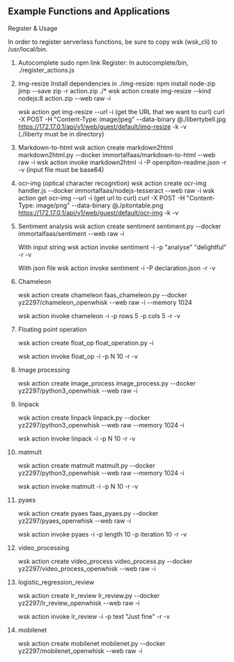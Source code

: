 ## Example Functions and Applications

Register & Usage

In order to register serverless functions, be sure to copy wsk (wsk_cli) to /usr/local/bin. 

1. Autocomplete
	sudo npm link 
	Register: In autocomplete/bin, ./register_actions.js 

2. Img-resize
	Install dependencies in ./img-resize: npm install node-zip jimp --save 
	zip -r action.zip ./* 
	wsk action create img-resize --kind nodejs:8 action.zip --web raw -i 
 
	wsk action get img-resize --url -i  (get the URL that we want to curl) 
	curl -X POST -H "Content-Type: image/jpeg" --data-binary @./libertybell.jpg https://172.17.0.1/api/v1/web/guest/default/img-resize -k -v   
	(./liberty must be in directory) 

3. Markdown-to-html
	wsk action create markdown2html markdown2html.py --docker immortalfaas/markdown-to-html --web raw -i 
	wsk action invoke markdown2html -i -P openpiton-readme.json -r -v (input file must be base64) 

4. ocr-img (optical character recognition)
	wsk action create ocr-img handler.js --docker immortalfaas/nodejs-tesseract --web raw -i 
	wsk action get ocr-img --url -i  (get url to curl) 
	curl -X POST -H "Content-Type: image/png" --data-binary @./pitontable.png https://172.17.0.1/api/v1/web/guest/default/ocr-img -k -v 
	 
5. Sentiment analysis
	wsk action create sentiment sentiment.py --docker immortalfaas/sentiment --web raw -i 
 
	With input string 
		wsk action invoke sentiment -i -p "analyse" "delightful" -r -v 
	 
	With json file 
		wsk action invoke sentiment -i -P declaration.json -r -v 

6. Chameleon

	wsk action create chameleon faas_chameleon.py --docker yz2297/chameleon_openwhisk --web raw -i --memory 1024

	wsk action invoke chameleon -i -p rows 5 -p cols 5 -r -v

7. Floating point operation

	wsk action create float_op float_operation.py -i 

	wsk action invoke float_op -i -p N 10 -r -v

8. Image processing

	wsk action create image_process image_process.py --docker yz2297/python3_openwhisk --web raw -i

9. linpack

	wsk action create linpack linpack.py --docker yz2297/python3_openwhisk --web raw --memory 1024 -i

	wsk action invoke linpack -i -p N 10 -r -v

10. matmult

	wsk action create matmult matmult.py --docker yz2297/python3_openwhisk --web raw --memory 1024 -i

	wsk action invoke matmult -i -p N 10 -r -v

11. pyaes

	wsk action create pyaes faas_pyaes.py --docker yz2297/pyaes_openwhisk --web raw -i

	wsk action invoke pyaes -i -p length 10 -p iteration 10 -r -v

12. video_processing

	wsk action create video_process video_process.py --docker yz2297/video_process_openwhisk --web raw -i

13. logistic_regression_review

	wsk action create lr_review lr_review.py --docker yz2297/lr_review_openwhisk --web raw -i

	wsk action invoke lr_review -i -p text "Just fine" -r -v

13. mobilenet

	wsk action create mobilenet mobilenet.py --docker yz2297/mobilenet_openwhisk --web raw -i

